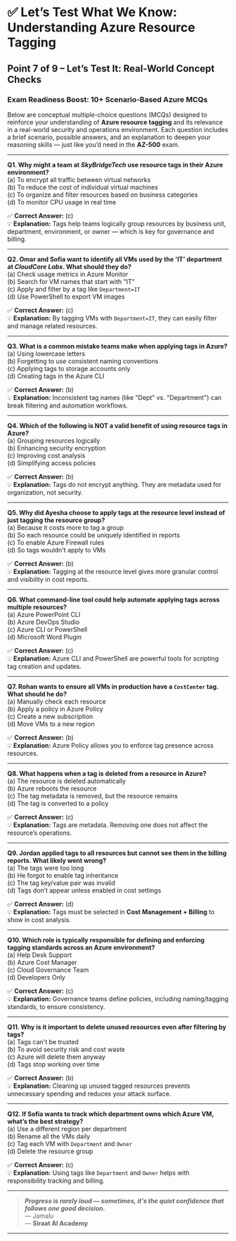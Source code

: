 # ✅ Let’s Test What We Know: Understanding Azure Resource Tagging

## Point 7 of 9 – Let’s Test It: Real-World Concept Checks

### Exam Readiness Boost: 10+ Scenario-Based Azure MCQs

Below are conceptual multiple-choice questions (MCQs) designed to reinforce your understanding of **Azure resource tagging** and its relevance in a real-world security and operations environment. Each question includes a brief scenario, possible answers, and an explanation to deepen your reasoning skills — just like you’d need in the **AZ-500** exam.

---

**Q1. Why might a team at *SkyBridgeTech* use resource tags in their Azure environment?**  
(a) To encrypt all traffic between virtual networks  
(b) To reduce the cost of individual virtual machines  
(c) To organize and filter resources based on business categories  
(d) To monitor CPU usage in real time  

✅ **Correct Answer:** (c)  
💡 **Explanation:** Tags help teams logically group resources by business unit, department, environment, or owner — which is key for governance and billing.

---

**Q2. Omar and Sofia want to identify all VMs used by the 'IT' department at *CloudCore Labs*. What should they do?**  
(a) Check usage metrics in Azure Monitor  
(b) Search for VM names that start with "IT"  
(c) Apply and filter by a tag like `Department=IT`  
(d) Use PowerShell to export VM images  

✅ **Correct Answer:** (c)  
💡 **Explanation:** By tagging VMs with `Department=IT`, they can easily filter and manage related resources.

---

**Q3. What is a common mistake teams make when applying tags in Azure?**  
(a) Using lowercase letters  
(b) Forgetting to use consistent naming conventions  
(c) Applying tags to storage accounts only  
(d) Creating tags in the Azure CLI  

✅ **Correct Answer:** (b)  
💡 **Explanation:** Inconsistent tag names (like "Dept" vs. "Department") can break filtering and automation workflows.

---

**Q4. Which of the following is NOT a valid benefit of using resource tags in Azure?**  
(a) Grouping resources logically  
(b) Enhancing security encryption  
(c) Improving cost analysis  
(d) Simplifying access policies  

✅ **Correct Answer:** (b)  
💡 **Explanation:** Tags do not encrypt anything. They are metadata used for organization, not security.

---

**Q5. Why did Ayesha choose to apply tags at the resource level instead of just tagging the resource group?**  
(a) Because it costs more to tag a group  
(b) So each resource could be uniquely identified in reports  
(c) To enable Azure Firewall rules  
(d) So tags wouldn't apply to VMs  

✅ **Correct Answer:** (b)  
💡 **Explanation:** Tagging at the resource level gives more granular control and visibility in cost reports.

---

**Q6. What command-line tool could help automate applying tags across multiple resources?**  
(a) Azure PowerPoint CLI  
(b) Azure DevOps Studio  
(c) Azure CLI or PowerShell  
(d) Microsoft Word Plugin  

✅ **Correct Answer:** (c)  
💡 **Explanation:** Azure CLI and PowerShell are powerful tools for scripting tag creation and updates.

---

**Q7. Rohan wants to ensure all VMs in production have a `CostCenter` tag. What should he do?**  
(a) Manually check each resource  
(b) Apply a policy in Azure Policy  
(c) Create a new subscription  
(d) Move VMs to a new region  

✅ **Correct Answer:** (b)  
💡 **Explanation:** Azure Policy allows you to enforce tag presence across resources.

---

**Q8. What happens when a tag is deleted from a resource in Azure?**  
(a) The resource is deleted automatically  
(b) Azure reboots the resource  
(c) The tag metadata is removed, but the resource remains  
(d) The tag is converted to a policy  

✅ **Correct Answer:** (c)  
💡 **Explanation:** Tags are metadata. Removing one does not affect the resource’s operations.

---

**Q9. Jordan applied tags to all resources but cannot see them in the billing reports. What likely went wrong?**  
(a) The tags were too long  
(b) He forgot to enable tag inheritance  
(c) The tag key/value pair was invalid  
(d) Tags don’t appear unless enabled in cost settings  

✅ **Correct Answer:** (d)  
💡 **Explanation:** Tags must be selected in **Cost Management + Billing** to show in cost analysis.

---

**Q10. Which role is typically responsible for defining and enforcing tagging standards across an Azure environment?**  
(a) Help Desk Support  
(b) Azure Cost Manager  
(c) Cloud Governance Team  
(d) Developers Only  

✅ **Correct Answer:** (c)  
💡 **Explanation:** Governance teams define policies, including naming/tagging standards, to ensure consistency.

---

**Q11. Why is it important to delete unused resources even after filtering by tags?**  
(a) Tags can't be trusted  
(b) To avoid security risk and cost waste  
(c) Azure will delete them anyway  
(d) Tags stop working over time  

✅ **Correct Answer:** (b)  
💡 **Explanation:** Cleaning up unused tagged resources prevents unnecessary spending and reduces your attack surface.

---

**Q12. If Sofia wants to track which department owns which Azure VM, what’s the best strategy?**  
(a) Use a different region per department  
(b) Rename all the VMs daily  
(c) Tag each VM with `Department` and `Owner`  
(d) Delete the resource group  

✅ **Correct Answer:** (c)  
💡 **Explanation:** Using tags like `Department` and `Owner` helps with responsibility tracking and billing.

---

> _**Progress is rarely loud — sometimes, it's the quiet confidence that follows one good decision.**_  
> — Jamalu  
> — **Siraat AI Academy**

---
```

